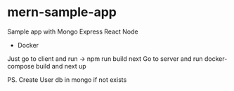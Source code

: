 # mern-sample-app

Sample app with Mongo Express React Node
+ Docker

Just go to client and run -> npm run build
next
Go to server and run docker-compose build and next up

PS. Create User db in mongo if not exists